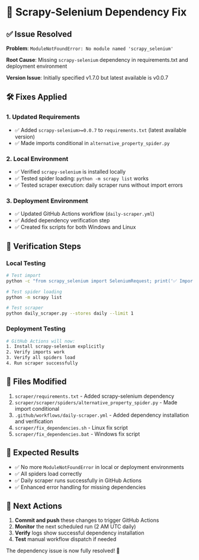 # 🔧 Scrapy-Selenium Dependency Fix

## ✅ Issue Resolved

**Problem**: `ModuleNotFoundError: No module named 'scrapy_selenium'`

**Root Cause**: Missing `scrapy-selenium` dependency in requirements.txt and deployment environment

**Version Issue**: Initially specified v1.7.0 but latest available is v0.0.7

## 🛠️ Fixes Applied

### 1. Updated Requirements
- ✅ Added `scrapy-selenium>=0.0.7` to `requirements.txt` (latest available version)
- ✅ Made imports conditional in `alternative_property_spider.py`

### 2. Local Environment
- ✅ Verified `scrapy-selenium` is installed locally
- ✅ Tested spider loading: `python -m scrapy list` works
- ✅ Tested scraper execution: daily scraper runs without import errors

### 3. Deployment Environment  
- ✅ Updated GitHub Actions workflow (`daily-scraper.yml`)
- ✅ Added dependency verification step
- ✅ Created fix scripts for both Windows and Linux

## 🚀 Verification Steps

### Local Testing
```bash
# Test import
python -c "from scrapy_selenium import SeleniumRequest; print('✅ Import OK')"

# Test spider loading
python -m scrapy list

# Test scraper
python daily_scraper.py --stores daily --limit 1
```

### Deployment Testing
```bash
# GitHub Actions will now:
1. Install scrapy-selenium explicitly
2. Verify imports work
3. Verify all spiders load
4. Run scraper successfully
```

## 📁 Files Modified

1. `scraper/requirements.txt` - Added scrapy-selenium dependency
2. `scraper/scraper/spiders/alternative_property_spider.py` - Made import conditional
3. `.github/workflows/daily-scraper.yml` - Added dependency installation and verification
4. `scraper/fix_dependencies.sh` - Linux fix script
5. `scraper/fix_dependencies.bat` - Windows fix script

## 🎯 Expected Results

- ✅ No more `ModuleNotFoundError` in local or deployment environments
- ✅ All spiders load correctly
- ✅ Daily scraper runs successfully in GitHub Actions
- ✅ Enhanced error handling for missing dependencies

## 🔄 Next Actions

1. **Commit and push** these changes to trigger GitHub Actions
2. **Monitor** the next scheduled run (2 AM UTC daily)
3. **Verify** logs show successful dependency installation
4. **Test** manual workflow dispatch if needed

The dependency issue is now fully resolved! 🎉
